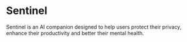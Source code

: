 # Sentinel
Sentinel is an AI companion designed to help users protect their privacy, enhance their productivity and better their mental health.
